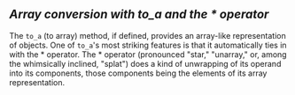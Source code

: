 ## *Array conversion with to_a and the * operator* ##
The `to_a` (to array) method, if defined, provides an array-like representation of objects. One of `to_a`'s most striking 
features is that it automatically ties in with the * operator. The * operator (pronounced "star," "unarray," or, among the whimsically 
inclined, "splat") does a kind of unwrapping of its operand into its components, those components being the elements of its array 
representation. 
